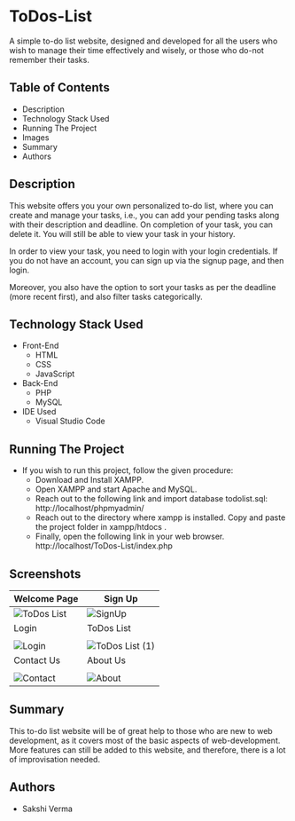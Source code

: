 # ToDos-List
A simple to-do list website, designed and developed for all the users who wish to manage their time effectively and wisely, or those who do-not remember their tasks.
## Table of Contents
  * Description
  * Technology Stack Used
  * Running The Project
  * Images
  * Summary
  * Authors
 ## Description
 This website offers you your own personalized to-do list, where you can create and manage your tasks, i.e., you can add your pending tasks along with their description and deadline. On completion of your task, you can delete it. You will still be able to view your task in your history.

In order to view your task, you need to login with your login credentials. If you do not have an account, you can sign up via the signup page, and then login.

Moreover, you also have the option to sort your tasks as per the deadline (more recent first), and also filter tasks categorically.
## Technology Stack Used
* Front-End
   * HTML
   * CSS
   * JavaScript
* Back-End
   * PHP
   * MySQL
* IDE Used
   * Visual Studio Code
## Running The Project
* If you wish to run this project, follow the given procedure:
   * Download and Install XAMPP.
   * Open XAMPP and start Apache and MySQL.
   * Reach out to the following link and import database todolist.sql: http://localhost/phpmyadmin/
   * Reach out to the directory where xampp is installed. Copy and paste the project folder in xampp/htdocs .
   * Finally, open the following link in your web browser. http://localhost/ToDos-List/index.php
 ## Screenshots
 | Welcome Page         |                  Sign Up |
 |---|---|
 | ![ToDos List](https://github.com/Sakshi-V08/ToDos-List/assets/122119205/735bfabd-8cb3-4469-96e4-96e840e2051d)|![SignUp](https://github.com/Sakshi-V08/ToDos-List/assets/122119205/cae32719-e32e-45a2-900f-af1ff824737b)|
 | Login                |               ToDos List |
 |   |   |
 |![Login](https://github.com/Sakshi-V08/ToDos-List/assets/122119205/1d69e8e5-a9bd-4389-941d-deb824903f25)|![ToDos List (1)](https://github.com/Sakshi-V08/ToDos-List/assets/122119205/85cb20dd-5d5e-49b0-9005-9498a2b5ee61)|
 | Contact Us           |                 About Us |
 |   |   |
 |![Contact](https://github.com/Sakshi-V08/ToDos-List/assets/122119205/0eabc062-7085-4d6b-add9-b2e4c2776017)|![About](https://github.com/Sakshi-V08/ToDos-List/assets/122119205/9bbf01c9-725d-4609-9905-8ad9e94ed0d4)|
## Summary
  This to-do list website will be of great help to those who are new to web development, as it covers most of the basic aspects of web-development. More features can still be added to this website, and therefore, there is a lot of improvisation needed.
## Authors
  * Sakshi Verma
